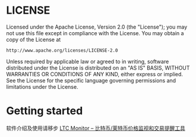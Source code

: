 # LICENSE

Licensed under the Apache License, Version 2.0 (the "License");
you may not use this file except in compliance with the License.
You may obtain a copy of the License at

	http://www.apache.org/licenses/LICENSE-2.0

Unless required by applicable law or agreed to in writing, software
distributed under the License is distributed on an "AS IS" BASIS,
WITHOUT WARRANTIES OR CONDITIONS OF ANY KIND, either express or implied.
See the License for the specific language governing permissions and
limitations under the License.

# Getting started

软件介绍及使用请移步 [LTC Monitor – 比特币/莱特币价格监视和交易提醒工具](http://www.shuyz.com/btc-ltc-monitor.html)